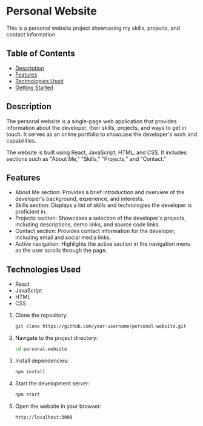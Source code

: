 # Personal Website

This is a personal website project showcasing my skills, projects, and contact information.

## Table of Contents

- [Description](#description)
- [Features](#features)
- [Technologies Used](#technologies-used)
- [Getting Started](#getting-started)

## Description

The personal website is a single-page web application that provides information about the developer, their skills, projects, and ways to get in touch. It serves as an online portfolio to showcase the developer's work and capabilities.

The website is built using React, JavaScript, HTML, and CSS. It includes sections such as "About Me," "Skills," "Projects," and "Contact."

## Features

- About Me section: Provides a brief introduction and overview of the developer's background, experience, and interests.
- Skills section: Displays a list of skills and technologies the developer is proficient in.
- Projects section: Showcases a selection of the developer's projects, including descriptions, demo links, and source code links.
- Contact section: Provides contact information for the developer, including email and social media links.
- Active navigation: Highlights the active section in the navigation menu as the user scrolls through the page.

## Technologies Used

- React
- JavaScript
- HTML
- CSS

1. Clone the repository:

   ```bash
   git clone https://github.com/your-username/personal-website.git


2. Navigate to the project directory:

   ```bash
   cd personal-website


3. Install dependencies:

   ```bash
   npm install


4. Start the development server:

   ```bash
   npm start


5. Open the website in your browser:
   ```bash
   http://localhost:3000

